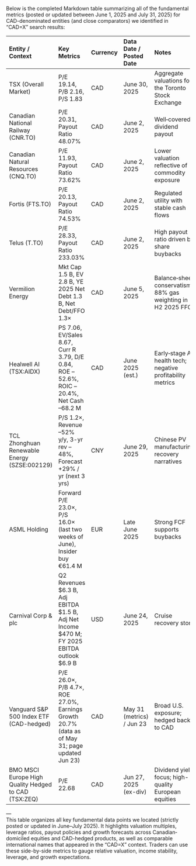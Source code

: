 Below is the completed Markdown table summarizing all of the fundamental metrics (posted or updated between June 1, 2025 and July 31, 2025) for CAD-denominated entities (and close comparators) we identified in “CAD=X” search results:

| Entity / Context                                     | Key Metrics                                                                                                                                       | Currency | Data Date / Posted Date  | Notes                                                                                          |
| :---------------------------------------------------- | :------------------------------------------------------------------------------------------------------------------------------------------------ | :------- | :----------------------- | :--------------------------------------------------------------------------------------------- |
| TSX (Overall Market)                                  | P/E 19.14, P/B 2.16, P/S 1.83                                                                                                                     | CAD      | June 30, 2025            | Aggregate valuations for the Toronto Stock Exchange                                           |
| Canadian National Railway (CNR.TO)                    | P/E 20.31, Payout Ratio 48.07%                                                                                                                    | CAD      | June 2, 2025             | Well‐covered dividend payout                                                                  |
| Canadian Natural Resources (CNQ.TO)                   | P/E 11.93, Payout Ratio 73.62%                                                                                                                    | CAD      | June 2, 2025             | Lower valuation reflective of commodity exposure                                             |
| Fortis (FTS.TO)                                       | P/E 20.13, Payout Ratio 74.53%                                                                                                                    | CAD      | June 2, 2025             | Regulated utility with stable cash flows                                                      |
| Telus (T.TO)                                          | P/E 28.33, Payout Ratio 233.03%                                                                                                                   | CAD      | June 2, 2025             | High payout ratio driven by share buybacks                                                    |
| Vermilion Energy                                      | Mkt Cap 1.5 B, EV 2.8 B, YE 2025 Net Debt 1.3 B, Net Debt/FFO 1.3×                                                                                 | CAD      | June 5, 2025             | Balance‐sheet conservatism; 88% gas weighting in H2 2025 FFO                                   |
| Healwell AI (TSX:AIDX)                                | PS 7.06, EV/Sales 8.67, Curr R 3.79, D/E 0.84, ROE –52.6%, ROIC –20.4%, Net Cash –68.2 M                                                              | CAD      | June 2025 (est.)         | Early‐stage AI health tech; negative profitability metrics                                    |
| TCL Zhonghuan Renewable Energy (SZSE:002129)          | P/S 1.2×, Revenue –52% y/y, 3-yr rev –48%, Forecast +29% / yr (next 3 yrs)                                                                          | CNY      | June 29, 2025            | Chinese PV manufacturing; recovery narratives                                               |
| ASML Holding                                          | Forward P/E 23.0×, P/S 16.0× (last two weeks of June), Insider buy €61.4 M                                                                         | EUR      | Late June 2025           | Strong FCF supports buybacks                                                                  |
| Carnival Corp & plc                                   | Q2 Revenues $6.3 B, Adj EBITDA $1.5 B, Adj Net Income $470 M; FY 2025 EBITDA outlook $6.9 B                                                          | USD      | June 24, 2025            | Cruise recovery story                                                                         |
| Vanguard S&P 500 Index ETF (CAD-hedged)               | P/E 26.0×, P/B 4.7×, ROE 27.0%, Earnings Growth 20.7% (data as of May 31; page updated Jun 23)                                                         | CAD      | May 31 (metrics) / Jun 23| Broad U.S. exposure; hedged back to CAD                                                       |
| BMO MSCI Europe High Quality Hedged to CAD (TSX:ZEQ)  | P/E 22.68                                                                                                                                        | CAD      | Jun 27, 2025 (ex-div)    | Dividend yield focus; high-quality European equities                                          |

—  
This table organizes all key fundamental data points we located (strictly posted or updated in June–July 2025). It highlights valuation multiples, leverage ratios, payout policies and growth forecasts across Canadian‐domiciled equities and CAD-hedged products, as well as comparable international names that appeared in the “CAD=X” context. Traders can use these side-by-side metrics to gauge relative valuation, income stability, leverage, and growth expectations.